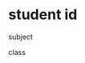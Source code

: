 <html>
  <head>
    <title>departmentof students</title>
    <h1>student id</h1>
    <p>subject</p>
    <p>class</p>
  </head>
</html>
